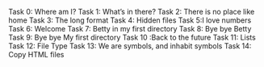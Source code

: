 Task 0: Where am I?
Task 1: What’s in there?
Task 2: There is no place like home
Task 3: The long format
Task 4: Hidden files
Task 5:I love numbers
Task 6: Welcome
Task 7: Betty in my first directory
Task 8: Bye bye Betty
Task 9: Bye bye My first directory
Task 10 :Back to the future
Task 11: Lists
Task 12: File Type
Task 13: We are symbols, and inhabit symbols
Task 14: Copy HTML files
